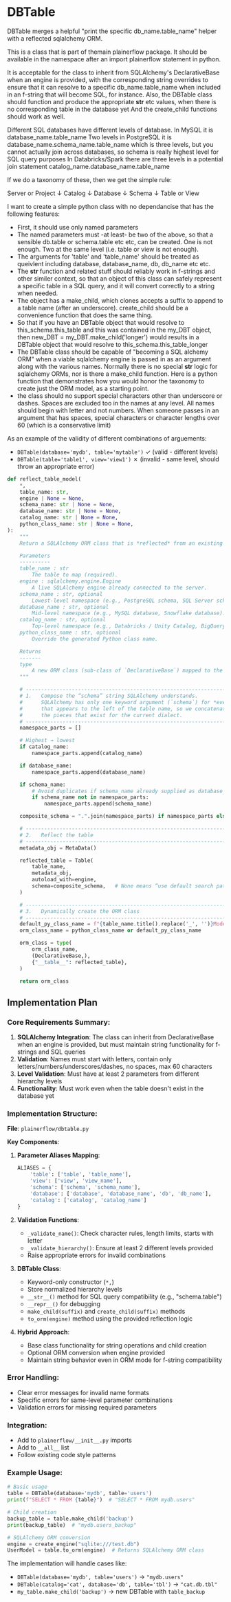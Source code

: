 DBTable
===============

DBTable merges a helpful "print the specific db_name.table_name" helper with a reflected sqlalchemy ORM. 

This is a class that is part of themain plainerflow package. It should be available in the namespace after an import plainerflow statement in python.

It is acceptable for the class to inherit from SQLAlchemy's DeclarativeBase when an engine is provided, with the corresponding string overrides to ensure that it can resolve to a specific db_name.table_name when included in an f-string that will become SQL, for instance. Also, the DBTable class should function and produce the appropriate __str__ etc values, when there is no corresponding table in the database yet
And the create_child functions should work as well.



Different SQL databases have different levels of database. 
In MySQL it is database_name.table_name Two levels
in PostgreSQL it is database_name.schema_name.table_name which is three levels, but you cannot actually join across databases, so schema is really highest level for SQL query purposes
In Databricks/Spark there are three levels in a potential join statement catalog_name.database_name.table_name 

If we do a taxonomy of these, then we get the simple rule: 

Server or Project
      ↓
Catalog
      ↓
Database
      ↓
Schema
      ↓
Table or View





I want to create a simple python class with no dependancise that has the following features: 

* First, it should use only named parameters
* The named parameters must -at least- be two of the above, so that a sensible db.table or schema.table etc etc, can be created. One is not enough. Two at the same level (i.e. table or view is not enough).
* The arguments for 'table' and 'table_name' should be treated as queivlent including database, database_name, db, db_name etc etc. 
* The __str__ function and related stuff should reliably work in f-strings and other similer context, so that an object of this class can safely represent a specific table in a SQL query, and it will convert correctly to a string when needed. 
* The object has a make_child, which clones accepts a suffix to append to a table name (after an underscore). create_child should be a convenience function that does the same thing.
* So that if you have an DBTable object that would resolve to this_schema.this_table and this was contained in the my_DBT object, then new_DBT = my_DBT.make_child('longer') would results in a DBTable object that would resolve to this_schema.this_table_longer 
* The DBTable class should be capable of "becoming a SQL alchemy ORM" when a viable sqlalchemy engine is passed in as an argument along with the various names. Normally there is no special __str__ logic for sqlalchemy ORMs, nor is there a make_child function. Here is a python function that demonstrates how you would honor the taxonomy to create just the ORM model, as a starting point. 
* the class should no support special characters other than underscore or dashes.  Spaces are excluded too in the names at any level. All names should begin with letter and not numbers. When someone passes in an argument that has spaces, special characters or character lengths over 60 (which is a conservative limit)

As an example of the validity of different combinations of arguements: 
- `DBTable(database='mydb', table='mytable')` ✓ (valid - different levels)
- `DBTable(table='table1', view='view1')` ✗ (invalid - same level, should throw an appropriate error)




```python
def reflect_table_model(
    *,
    table_name: str,    
    engine | None = None,
    schema_name: str | None = None,
    database_name: str | None = None,
    catalog_name: str | None = None,
    python_class_name: str | None = None,
):
    """
    Return a SQLAlchemy ORM class that is *reflected* from an existing table.

    Parameters
    ----------
    table_name : str
        The table to map (required).   
    engine : sqlalchemy.engine.Engine
        A live SQLAlchemy engine already connected to the server.
    schema_name : str, optional
        Lowest-level namespace (e.g., PostgreSQL schema, SQL Server schema).
    database_name : str, optional
        Mid-level namespace (e.g., MySQL database, Snowflake database).
    catalog_name : str, optional
        Top-level namespace (e.g., Databricks / Unity Catalog, BigQuery project).
    python_class_name : str, optional
        Override the generated Python class name.

    Returns
    -------
    type
        A new ORM class (sub-class of `DeclarativeBase`) mapped to the table.
    """

    # ------------------------------------------------------------------
    # 1.   Compose the “schema” string SQLAlchemy understands.
    #      SQLAlchemy has only one keyword argument (`schema`) for *everything*
    #      that appears to the left of the table name, so we concatenate
    #      the pieces that exist for the current dialect.
    # ------------------------------------------------------------------
    namespace_parts = []

    # Highest → lowest
    if catalog_name:
        namespace_parts.append(catalog_name)

    if database_name:
        namespace_parts.append(database_name)

    if schema_name:
        # Avoid duplicates if schema_name already supplied as database_name
        if schema_name not in namespace_parts:
            namespace_parts.append(schema_name)

    composite_schema = ".".join(namespace_parts) if namespace_parts else None

    # ------------------------------------------------------------------
    # 2.   Reflect the table
    # ------------------------------------------------------------------
    metadata_obj = MetaData()

    reflected_table = Table(
        table_name,
        metadata_obj,
        autoload_with=engine,
        schema=composite_schema,   # None means “use default search path”
    )

    # ------------------------------------------------------------------
    # 3.   Dynamically create the ORM class
    # ------------------------------------------------------------------
    default_py_class_name = f"{table_name.title().replace('_', '')}Model"
    orm_class_name = python_class_name or default_py_class_name

    orm_class = type(
        orm_class_name,
        (DeclarativeBase,),
        {"__table__": reflected_table},
    )

    return orm_class

```

## Implementation Plan

### Core Requirements Summary:
1. **SQLAlchemy Integration**: The class can inherit from DeclarativeBase when an engine is provided, but must maintain string functionality for f-strings and SQL queries
2. **Validation**: Names must start with letters, contain only letters/numbers/underscores/dashes, no spaces, max 60 characters
3. **Level Validation**: Must have at least 2 parameters from different hierarchy levels
4. **Functionality**: Must work even when the table doesn't exist in the database yet

### Implementation Structure:

**File**: `plainerflow/dbtable.py`

**Key Components**:

1. **Parameter Aliases Mapping**:
   ```python
   ALIASES = {
       'table': ['table', 'table_name'],
       'view': ['view', 'view_name'],
       'schema': ['schema', 'schema_name'], 
       'database': ['database', 'database_name', 'db', 'db_name'],
       'catalog': ['catalog', 'catalog_name']
   }
   ```

2. **Validation Functions**:
   - `_validate_name()`: Check character rules, length limits, starts with letter
   - `_validate_hierarchy()`: Ensure at least 2 different levels provided
   - Raise appropriate errors for invalid combinations

3. **DBTable Class**:
   - Keyword-only constructor (`*,`)
   - Store normalized hierarchy levels
   - `__str__()` method for SQL query compatibility (e.g., "schema.table")
   - `__repr__()` for debugging
   - `make_child(suffix)` and `create_child(suffix)` methods
   - `to_orm(engine)` method using the provided reflection logic

4. **Hybrid Approach**:
   - Base class functionality for string operations and child creation
   - Optional ORM conversion when engine provided
   - Maintain string behavior even in ORM mode for f-string compatibility

### Error Handling:
- Clear error messages for invalid name formats
- Specific errors for same-level parameter combinations
- Validation errors for missing required parameters

### Integration:
- Add to `plainerflow/__init__.py` imports
- Add to `__all__` list
- Follow existing code style patterns

### Example Usage:
```python
# Basic usage
table = DBTable(database='mydb', table='users')
print(f"SELECT * FROM {table}")  # "SELECT * FROM mydb.users"

# Child creation
backup_table = table.make_child('backup')
print(backup_table)  # "mydb.users_backup"

# SQLAlchemy ORM conversion
engine = create_engine("sqlite:///test.db")
UserModel = table.to_orm(engine)  # Returns SQLAlchemy ORM class
```

The implementation will handle cases like:
- `DBTable(database='mydb', table='users')` → `"mydb.users"`
- `DBTable(catalog='cat', database='db', table='tbl')` → `"cat.db.tbl"`
- `my_table.make_child('backup')` → new DBTable with `table_backup`
